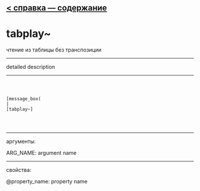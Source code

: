 [< справка — содержание](ceammc_lib.html)
---

# tabplay~


чтение из таблицы без транспозиции

---

detailed description
<br>


---


```



[message_box(                                 
|
[tabplay~]


            
```

---
аргументы:

ARG_NAME: argument name<br>

---
свойства:

@property_name: property name<br>


